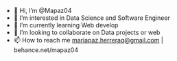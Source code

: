 - 👋 Hi, I’m @Mapaz04
- 👀 I’m interested in Data Science and Software Engineer
- 🌱 I’m currently learning Web develop
- 💞️ I’m looking to collaborate on Data projects or web
- 📫 How to reach me mariapaz.herreraq@gmail.com | behance.net/mapaz04

<!---
Mapaz04/Mapaz04 is a ✨ special ✨ repository because its `README.md` (this file) appears on your GitHub profile.
You can click the Preview link to take a look at your changes.
--->
